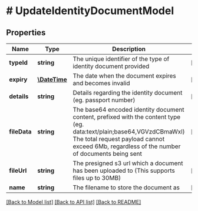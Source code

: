 # # UpdateIdentityDocumentModel

## Properties

Name | Type | Description | Notes
------------ | ------------- | ------------- | -------------
**typeId** | **string** | The unique identifier of the type of identity document provided | [optional]
**expiry** | [**\DateTime**](\DateTime.md) | The date when the document expires and becomes invalid | [optional]
**details** | **string** | Details regarding the identity document (eg. passport number) | [optional]
**fileData** | **string** | The base64 encoded identity document content, prefixed with the content type (eg. data:text/plain;base64,VGVzdCBmaWxl)  The total request payload cannot exceed 6Mb, regardless of the number of documents being sent | [optional]
**fileUrl** | **string** | The presigned s3 url which a document has been uploaded to (This supports files up to 30MB) | [optional]
**name** | **string** | The filename to store the document as | [optional]

[[Back to Model list]](../../README.md#models) [[Back to API list]](../../README.md#endpoints) [[Back to README]](../../README.md)
